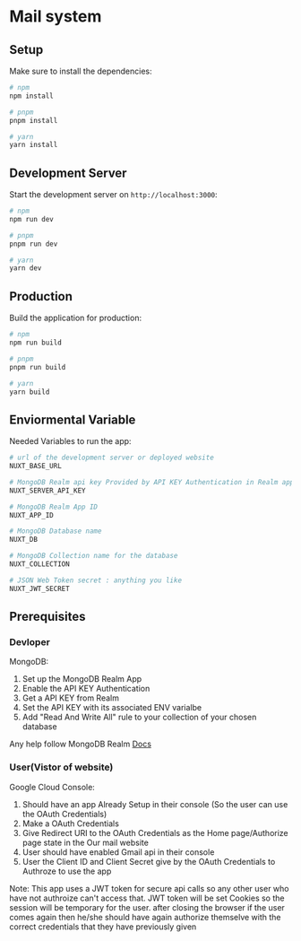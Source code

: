 # Mail system

## Setup

Make sure to install the dependencies:

```bash
# npm
npm install

# pnpm
pnpm install

# yarn
yarn install
```

## Development Server

Start the development server on `http://localhost:3000`:

```bash
# npm
npm run dev

# pnpm
pnpm run dev

# yarn
yarn dev
```

## Production

Build the application for production:

```bash
# npm
npm run build

# pnpm
pnpm run build

# yarn
yarn build
```

## Enviormental Variable

Needed Variables to run the app:

```bash
# url of the development server or deployed website
NUXT_BASE_URL

# MongoDB Realm api key Provided by API KEY Authentication in Realm app
NUXT_SERVER_API_KEY

# MongoDB Realm App ID
NUXT_APP_ID

# MongoDB Database name
NUXT_DB

# MongoDB Collection name for the database
NUXT_COLLECTION

# JSON Web Token secret : anything you like
NUXT_JWT_SECRET
```

## Prerequisites

### Devloper 

MongoDB:

1. Set up the MongoDB Realm App
2. Enable the API KEY Authentication
3. Get a API KEY from Realm
4. Set the API KEY with its associated ENV varialbe
5. Add "Read And Write All" rule to your collection of your chosen database

Any help follow MongoDB Realm [Docs](https://www.mongodb.com/docs/realm/)

### User(Vistor of website)

Google Cloud Console:

1. Should have an app Already Setup in their console (So the user can use the OAuth Credentials)
2. Make a OAuth Credentials
3. Give Redirect URI to the OAuth Credentials as the Home page/Authorize page state in the Our mail website
4. User should have enabled Gmail api in their console
5. User the Client ID and Client Secret give by the OAuth Credentials to Authroze to use the app

Note: This app uses a JWT token for secure api calls so any other user who have not authroize can't access that. JWT token will be set Cookies so the session will be temporary for the user. after closing the browser if the user comes again then he/she should have again authorize themselve with the correct credentials that they have previously given